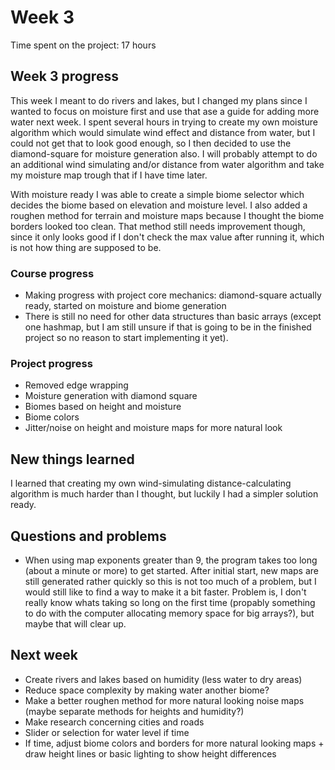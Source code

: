 # Week 3

Time spent on the project: 17 hours

## Week 3 progress

This week I meant to do rivers and lakes, but I changed my plans since I wanted to focus on moisture 
first and use that ase a guide for adding more water next week. I spent several hours in trying to create my own moisture algorithm which would simulate wind effect and distance from water, but I could not get that to look good enough, so I then decided to use the diamond-square for moisture generation also. I will probably attempt to do an additional wind simulating and/or distance from water algorithm and take my moisture map trough that if I have time later.

With moisture ready I was able to create a simple biome selector which decides the biome based on elevation and moisture level. I also added a roughen method for terrain and moisture maps because I thought the biome borders looked too clean. That method still needs improvement though, since it only looks good if I don't check the max value after running it, which is not how thing are supposed to be. 

### Course progress

* Making progress with project core mechanics: diamond-square actually ready, 
started on moisture and biome generation
* There is still no need for other data structures than basic arrays (except one hashmap, but I am still unsure if that is going to be in the finished project so no reason to start implementing it yet). 

### Project progress

* Removed edge wrapping
* Moisture generation with diamond square
* Biomes based on height and moisture
* Biome colors
* Jitter/noise on height and moisture maps for more natural look

## New things learned

I learned that creating my own wind-simulating distance-calculating algorithm is much harder than I thought, but luckily I had a simpler solution ready. 

## Questions and problems

* When using map exponents greater than 9, the program takes too long (about a minute or more) to 
get started. After initial start, new maps are still generated rather quickly so this is not too much of a problem, but I would still like to find a way to make it a bit faster. Problem is, I don't really know whats taking so long on the first time (propably something to do with the computer allocating memory space for big arrays?), but maybe that will clear up. 

## Next week

* Create rivers and lakes based on humidity (less water to dry areas)
* Reduce space complexity by making water another biome?
* Make a better roughen method for more natural looking noise maps (maybe separate methods for heights and humidity?)
* Make research concerning cities and roads
* Slider or selection for water level if time
* If time, adjust biome colors and borders for more natural looking maps + draw height lines
or basic lighting to show height differences
